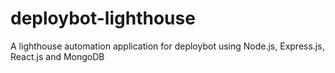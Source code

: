 # deploybot-lighthouse
A lighthouse automation application for deploybot using Node.js, Express.js, React.js and MongoDB
